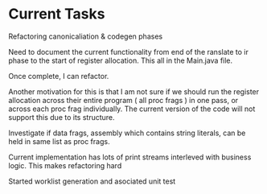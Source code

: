 # Current Tasks 

Refactoring canonicaliation & codegen phases

Need to document the current functionality from end of the ranslate to ir phase to the start of register allocation. This all  in the Main.java file. 

Once complete, I can refactor. 

Another motivation for this is that I am not sure if we should run the register allocation across their entire program ( all proc frags ) in one pass, or across each proc frag individually.  The current version of the code will not support this due to its structure.

Investigate if data frags, assembly which contains string literals, can be held in same list as proc frags.

Current implementation has lots of print streams interleved with business logic. This makes refactoring hard

Started worklist generation and asociated unit test
